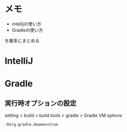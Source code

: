 # メモ
- intellijの使い方
- Gradleの使い方

を雑多にまとめる

# IntelliJ



# Gradle

## 実行時オプションの設定
setting > build > build tools > gradle > Gradle VM options
```
-Dorg.gradle.deamon=true
```